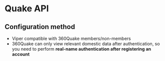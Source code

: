 # Quake API

## Configuration method

+ Viper compatible with 360Quake members/non-members
+ 360Quake can only view relevant domestic data after authentication, so you need to perform **real-name authentication after registering an account**
